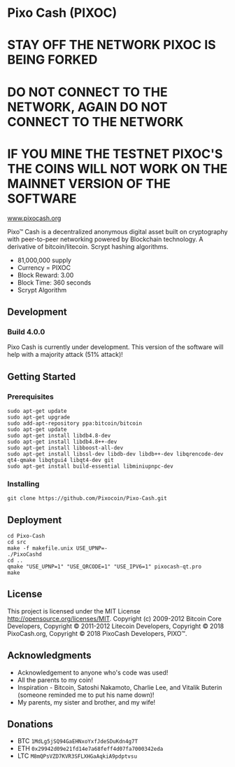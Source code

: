 # Pixo Cash (PIXOC)
# STAY OFF THE NETWORK PIXOC IS BEING FORKED
# DO NOT CONNECT TO THE NETWORK, AGAIN DO NOT CONNECT TO THE NETWORK
# IF YOU MINE THE TESTNET PIXOC'S THE COINS WILL NOT WORK ON THE MAINNET VERSION OF THE SOFTWARE
www.pixocash.org

Pixo™ Cash is a decentralized anonymous digital asset built on cryptography with peer-to-peer networking powered by Blockchain technology.  A derivative of bitcoin/litecoin.  Scrypt hashing algorithms.
- 81,000,000 supply
- Currency = PIXOC
- Block Reward: 3.00
- Block Time: 360 seconds
- Scrypt Algorithm

## Development
### Build 4.0.0
Pixo Cash is currently under development.  This version of the software will help with a majority attack (51% attack)!

## Getting Started 

### Prerequisites

```
sudo apt-get update
sudo apt-get upgrade
sudo add-apt-repository ppa:bitcoin/bitcoin
sudo apt-get update
sudo apt-get install libdb4.8-dev
sudo apt-get install libdb4.8++-dev
sudo apt-get install libboost-all-dev
sudo apt-get install libssl-dev libdb-dev libdb++-dev libqrencode-dev qt4-qmake libqtgui4 libqt4-dev git
sudo apt-get install build-essential libminiupnpc-dev 
```

### Installing
```
git clone https://github.com/Pixocoin/Pixo-Cash.git
```
## Deployment

```
cd Pixo-Cash
cd src
make -f makefile.unix USE_UPNP=-
./PixoCashd
cd ..
qmake "USE_UPNP=1" "USE_QRCODE=1" "USE_IPV6=1" pixocash-qt.pro
make
```

## License

This project is licensed under the MIT License http://opensource.org/licenses/MIT.  Copyright (c) 2009-2012 Bitcoin Core Developers, Copyright © 2011-2012 Litecoin Developers, Copyright © 2018 PixoCash.org, Copyright © 2018 PixoCash Developers, PIXO™.
## Acknowledgments

* Acknowledgement to anyone who's code was used!
* All the parents to my coin!
* Inspiration - Bitcoin, Satoshi Nakamoto, Charlie Lee, and Vitalik Buterin (someone reminded me to put his name down)!
* My parents, my sister and brother, and my wife!

## Donations

* BTC ```1MdLg5jSQ94GaEHNxoYxfJdeSDuKdn4g7T```
* ETH ```0x29942d09e21fd14e7a68feff4d07fa7000342eda```
* LTC ```M8mQPsVZD7KVR3SFLXHGaAqkiA9pdptvsu```


